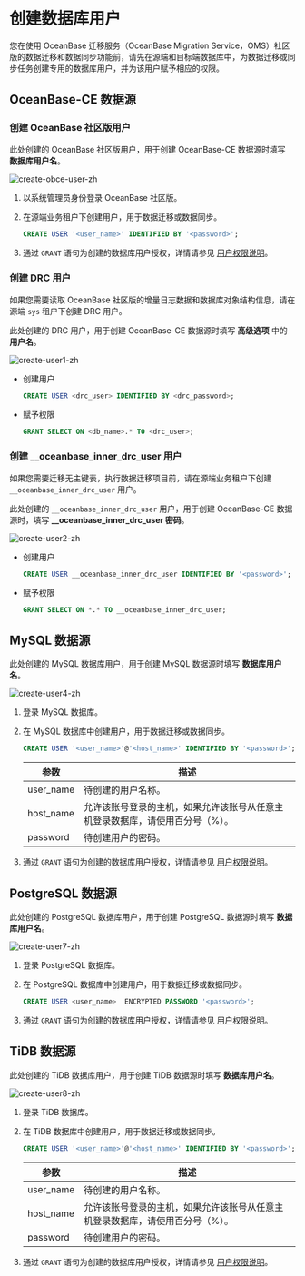 # 创建数据库用户

您在使用 OceanBase 迁移服务（OceanBase Migration Service，OMS）社区版的数据迁移和数据同步功能前，请先在源端和目标端数据库中，为数据迁移或同步任务创建专用的数据库用户，并为该用户赋予相应的权限。

## OceanBase-CE 数据源

### 创建 OceanBase 社区版用户

此处创建的 OceanBase 社区版用户，用于创建 OceanBase-CE 数据源时填写 **数据库用户名**。

![create-obce-user-zh](https://obbusiness-private.oss-cn-shanghai.aliyuncs.com/doc/img/oms/oms-ce/create-obce-user-zh.png)

1. 以系统管理员身份登录 OceanBase 社区版。

2. 在源端业务租户下创建用户，用于数据迁移或数据同步。

   ```sql
   CREATE USER '<user_name>' IDENTIFIED BY '<password>';
   ```

3. 通过 `GRANT` 语句为创建的数据库用户授权，详情请参见 [用户权限说明](../800.create-and-manage-data-sources/400.user-privileges.md)。

### 创建 DRC 用户

如果您需要读取 OceanBase 社区版的增量日志数据和数据库对象结构信息，请在源端 `sys` 租户下创建 DRC 用户。

此处创建的 DRC 用户，用于创建 OceanBase-CE 数据源时填写 **高级选项** 中的 **用户名**。

![create-user1-zh](https://obbusiness-private.oss-cn-shanghai.aliyuncs.com/doc/img/oms/oms-enterprise/create-user1-zh.png)

* 创建用户

   ```sql
   CREATE USER <drc_user> IDENTIFIED BY <drc_password>;
   ```

* 赋予权限

   ```sql
   GRANT SELECT ON <db_name>.* TO <drc_user>;
   ```

### 创建 __oceanbase_inner_drc_user 用户

如果您需要迁移无主键表，执行数据迁移项目前，请在源端业务租户下创建 `__oceanbase_inner_drc_user` 用户。

此处创建的 `__oceanbase_inner_drc_user` 用户，用于创建 OceanBase-CE 数据源时，填写 **__oceanbase_inner_drc_user 密码**。

![create-user2-zh](https://obbusiness-private.oss-cn-shanghai.aliyuncs.com/doc/img/oms/oms-enterprise/create-user2-zh.png)

* 创建用户

   ```sql
   CREATE USER __oceanbase_inner_drc_user IDENTIFIED BY '<password>';
   ```

* 赋予权限

   ```sql
   GRANT SELECT ON *.* TO __oceanbase_inner_drc_user;
   ```

## MySQL 数据源

此处创建的 MySQL 数据库用户，用于创建 MySQL 数据源时填写 **数据库用户名**。

![create-user4-zh](https://obbusiness-private.oss-cn-shanghai.aliyuncs.com/doc/img/oms/oms-enterprise/create-user4-zh.png)

1. 登录 MySQL 数据库。

2. 在 MySQL 数据库中创建用户，用于数据迁移或数据同步。

   ```sql
   CREATE USER '<user_name>'@'<host_name>' IDENTIFIED BY '<password>';
   ```

   |    参数    |                   描述                    |
   |----------|-----------------------------------------|
   | user_name | 待创建的用户名称。                                 |
   | host_name   | 允许该账号登录的主机，如果允许该账号从任意主机登录数据库，请使用百分号（%）。 |
   | password | 待创建用户的密码。   |

3. 通过 `GRANT` 语句为创建的数据库用户授权，详情请参见 [用户权限说明](../800.create-and-manage-data-sources/400.user-privileges.md)。

## PostgreSQL 数据源

此处创建的 PostgreSQL 数据库用户，用于创建 PostgreSQL 数据源时填写 **数据库用户名**。

![create-user7-zh](https://obbusiness-private.oss-cn-shanghai.aliyuncs.com/doc/img/oms/oms-enterprise/create-user7-zh.png)

1. 登录 PostgreSQL 数据库。

2. 在 PostgreSQL 数据库中创建用户，用于数据迁移或数据同步。

   ```sql
   CREATE USER <user_name>  ENCRYPTED PASSWORD '<password>';
   ```

3. 通过 `GRANT` 语句为创建的数据库用户授权，详情请参见 [用户权限说明](../800.create-and-manage-data-sources/400.user-privileges.md)。

## TiDB 数据源

此处创建的 TiDB 数据库用户，用于创建 TiDB 数据源时填写 **数据库用户名**。

![create-user8-zh](https://obbusiness-private.oss-cn-shanghai.aliyuncs.com/doc/img/oms/oms-enterprise/create-user8-zh.png)

1. 登录 TiDB 数据库。

2. 在 TiDB 数据库中创建用户，用于数据迁移或数据同步。

   ```sql
   CREATE USER '<user_name>'@'<host_name>' IDENTIFIED BY '<password>';
   ```

   |    参数    |                   描述                    |
   |----------|-----------------------------------------|
   | user_name | 待创建的用户名称。                                 |
   | host_name    | 允许该账号登录的主机，如果允许该账号从任意主机登录数据库，请使用百分号（%）。 |
   | password | 待创建用户的密码。                                  |

3. 通过 `GRANT` 语句为创建的数据库用户授权，详情请参见 [用户权限说明](../800.create-and-manage-data-sources/400.user-privileges.md)。

